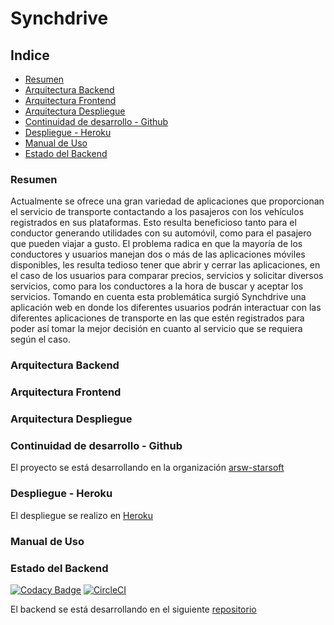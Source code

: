 # Synchdrive

## Indice
* [Resumen](#resumen)
* [Arquitectura Backend](#arquitectura-backend)
* [Arquitectura Frontend](#arquitectura-frontend)
* [Arquitectura Despliegue](#arquitectura-despliegue)
* [Continuidad de desarrollo - Github](#continuidad-de-desarrollo---github)
* [Despliegue - Heroku](#despliegue---heroku)
* [Manual de Uso](#manual-de-uso)
* [Estado del Backend](#estado-del-backend)

### Resumen
Actualmente se ofrece una gran variedad de aplicaciones que proporcionan el servicio de transporte contactando a los pasajeros con los vehículos registrados en sus plataformas. Esto resulta beneficioso tanto para el conductor generando utilidades con su automóvil, como para el pasajero que pueden viajar a gusto. El problema radica en que la mayoría de los conductores y usuarios manejan dos o más de las aplicaciones móviles disponibles, les resulta tedioso tener que abrir y cerrar las aplicaciones, en el caso de los usuarios para comparar precios, servicios y solicitar diversos servicios, como para los conductores a la hora de buscar y aceptar los servicios. Tomando en cuenta esta problemática surgió Synchdrive una aplicación web en donde los diferentes usuarios podrán interactuar con las diferentes aplicaciones de transporte en las que estén registrados para poder así tomar la mejor decisión en cuanto al servicio que se requiera según el caso.

### Arquitectura Backend

### Arquitectura Frontend

### Arquitectura Despliegue

### Continuidad de desarrollo - Github
El proyecto se está desarrollando en la organización [arsw-starsoft](http://github.com/arsw-starsoft)

### Despliegue - Heroku
El despliegue se realizo en [Heroku](arswsynchdrive.herokuapp.com)

### Manual de Uso


### Estado del Backend

[![Codacy Badge](https://api.codacy.com/project/badge/Grade/7e83bd6874c943bb97de8bf5825f082d)](https://www.codacy.com/manual/JulianBenitez99/Synchdrive-Backend?utm_source=github.com&amp;utm_medium=referral&amp;utm_content=arsw-starsoft/Synchdrive-Backend&amp;utm_campaign=Badge_Grade)
[![CircleCI](https://circleci.com/gh/arsw-starsoft/Synchdrive-Backend.svg?style=svg)](https://circleci.com/gh/arsw-starsoft/Synchdrive-Backend)

El backend se está desarrollando en el siguiente [repositorio](https://github.com/arsw-starsoft/Synchdrive-Backend)